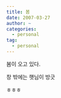 ```yaml
---
title: 봄
date: 2007-03-27
author: ~
categories:
  - personal
tag:
  - personal
---
```




봄이 오고 있다.

창 밖에는 햇님이 방긋

ㅎㅎㅎ



 






